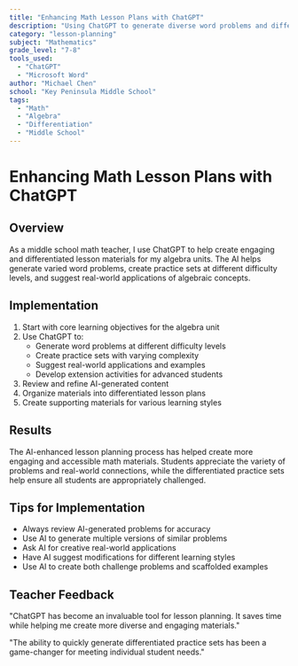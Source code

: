 ```yaml
---
title: "Enhancing Math Lesson Plans with ChatGPT"
description: "Using ChatGPT to generate diverse word problems and differentiated practice materials for algebra lessons"
category: "lesson-planning"
subject: "Mathematics"
grade_level: "7-8"
tools_used:
  - "ChatGPT"
  - "Microsoft Word"
author: "Michael Chen"
school: "Key Peninsula Middle School"
tags:
  - "Math"
  - "Algebra"
  - "Differentiation"
  - "Middle School"
---
```


# Enhancing Math Lesson Plans with ChatGPT

## Overview

As a middle school math teacher, I use ChatGPT to help create engaging and differentiated lesson materials for my algebra units. The AI helps generate varied word problems, create practice sets at different difficulty levels, and suggest real-world applications of algebraic concepts.

## Implementation

1. Start with core learning objectives for the algebra unit
2. Use ChatGPT to:
   - Generate word problems at different difficulty levels
   - Create practice sets with varying complexity
   - Suggest real-world applications and examples
   - Develop extension activities for advanced students
3. Review and refine AI-generated content
4. Organize materials into differentiated lesson plans
5. Create supporting materials for various learning styles

## Results

The AI-enhanced lesson planning process has helped create more engaging and accessible math materials. Students appreciate the variety of problems and real-world connections, while the differentiated practice sets help ensure all students are appropriately challenged.

## Tips for Implementation

- Always review AI-generated problems for accuracy
- Use AI to generate multiple versions of similar problems
- Ask AI for creative real-world applications
- Have AI suggest modifications for different learning styles
- Use AI to create both challenge problems and scaffolded examples

## Teacher Feedback

"ChatGPT has become an invaluable tool for lesson planning. It saves time while helping me create more diverse and engaging materials."

"The ability to quickly generate differentiated practice sets has been a game-changer for meeting individual student needs." 